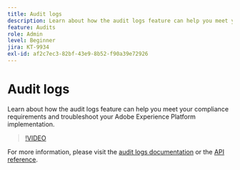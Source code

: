 ```yaml
---
title: Audit logs
description: Learn about how the audit logs feature can help you meet your compliance requirements and troubleshoot your Adobe Experience Platform implementation.
feature: Audits
role: Admin
level: Beginner
jira: KT-9934
exl-id: af2c7ec3-82bf-43e9-8b52-f90a39e72926
---
```

# Audit logs

Learn about how the audit logs feature can help you meet your compliance requirements and troubleshoot your Adobe Experience Platform implementation.

>[!VIDEO](https://video.tv.adobe.com/v/341450?quality=12&learn=on)

For more information, please visit the [audit logs documentation](https://experienceleague.adobe.com/docs/experience-platform/landing/governance-privacy-security/audit-logs/overview.html) or the [API reference](https://developer.adobe.com/experience-platform-apis/references/audit-query/).

